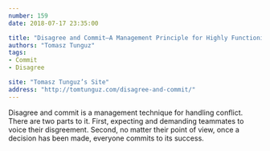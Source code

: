 ```yaml
---
number: 159
date: 2018-07-17 23:35:00

title: "Disagree and Commit—A Management Principle for Highly Functioning Teams"
authors: "Tomasz Tunguz"
tags:
- Commit
- Disagree

site: "Tomasz Tunguz’s Site"
address: "http://tomtunguz.com/disagree-and-commit/"
---
```


Disagree and commit is a management technique for handling conflict. There are two parts to it. First, expecting and demanding teammates to voice their disgreement. Second, no matter their point of view, once a decision has been made, everyone commits to its success.
